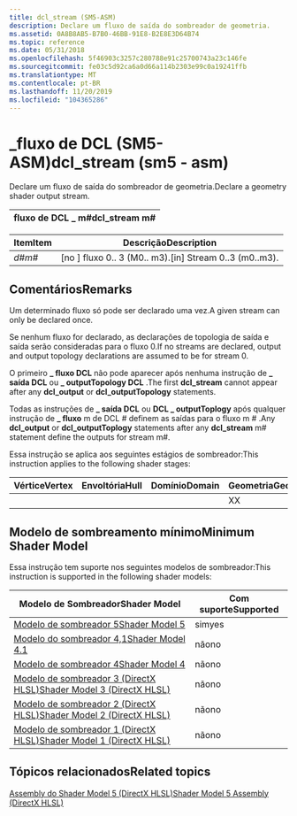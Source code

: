 ```yaml
---
title: dcl_stream (SM5-ASM)
description: Declare um fluxo de saída do sombreador de geometria.
ms.assetid: 0A8B8AB5-B7B0-46BB-91E8-B2E8E3D64B74
ms.topic: reference
ms.date: 05/31/2018
ms.openlocfilehash: 5f46903c3257c280788e91c25700743a23c146fe
ms.sourcegitcommit: fe03c5d92ca6a0d66a114b2303e99c0a19241ffb
ms.translationtype: MT
ms.contentlocale: pt-BR
ms.lasthandoff: 11/20/2019
ms.locfileid: "104365286"
---
```

# <a name="dcl_stream-sm5---asm"></a><span data-ttu-id="032e5-103">\_fluxo de DCL (SM5-ASM)</span><span class="sxs-lookup"><span data-stu-id="032e5-103">dcl\_stream (sm5 - asm)</span></span>

<span data-ttu-id="032e5-104">Declare um fluxo de saída do sombreador de geometria.</span><span class="sxs-lookup"><span data-stu-id="032e5-104">Declare a geometry shader output stream.</span></span>



| <span data-ttu-id="032e5-105">fluxo de DCL \_ m\#</span><span class="sxs-lookup"><span data-stu-id="032e5-105">dcl\_stream m\#</span></span> |
|-----------------|



 



| <span data-ttu-id="032e5-106">Item</span><span class="sxs-lookup"><span data-stu-id="032e5-106">Item</span></span>                                                       | <span data-ttu-id="032e5-107">Descrição</span><span class="sxs-lookup"><span data-stu-id="032e5-107">Description</span></span>                             |
|------------------------------------------------------------|-----------------------------------------|
| <span data-ttu-id="032e5-108"><span id="m_"></span><span id="M_"></span>*d\#*</span><span class="sxs-lookup"><span data-stu-id="032e5-108"><span id="m_"></span><span id="M_"></span>*m\#*</span></span><br/> | <span data-ttu-id="032e5-109">\[no \] fluxo 0.. 3 (M0.. m3).</span><span class="sxs-lookup"><span data-stu-id="032e5-109">\[in\] Stream 0..3 (m0..m3).</span></span><br/> |



 

## <a name="remarks"></a><span data-ttu-id="032e5-110">Comentários</span><span class="sxs-lookup"><span data-stu-id="032e5-110">Remarks</span></span>

<span data-ttu-id="032e5-111">Um determinado fluxo só pode ser declarado uma vez.</span><span class="sxs-lookup"><span data-stu-id="032e5-111">A given stream can only be declared once.</span></span>

<span data-ttu-id="032e5-112">Se nenhum fluxo for declarado, as declarações de topologia de saída e saída serão consideradas para o fluxo 0.</span><span class="sxs-lookup"><span data-stu-id="032e5-112">If no streams are declared, output and output topology declarations are assumed to be for stream 0.</span></span>

<span data-ttu-id="032e5-113">O primeiro **\_ fluxo DCL** não pode aparecer após nenhuma instrução de **\_ saída DCL** ou **\_ outputTopology DCL** .</span><span class="sxs-lookup"><span data-stu-id="032e5-113">The first **dcl\_stream** cannot appear after any **dcl\_output** or **dcl\_outputTopology** statements.</span></span>

<span data-ttu-id="032e5-114">Todas as instruções de **\_ saída DCL** ou **DCL \_ outputToplogy** após qualquer instrução de **\_ fluxo** m de DCL \# definem as saídas para o fluxo m \# .</span><span class="sxs-lookup"><span data-stu-id="032e5-114">Any **dcl\_output** or **dcl\_outputToplogy** statements after any **dcl\_stream** m\# statement define the outputs for stream m\#.</span></span>

<span data-ttu-id="032e5-115">Essa instrução se aplica aos seguintes estágios de sombreador:</span><span class="sxs-lookup"><span data-stu-id="032e5-115">This instruction applies to the following shader stages:</span></span>



| <span data-ttu-id="032e5-116">Vértice</span><span class="sxs-lookup"><span data-stu-id="032e5-116">Vertex</span></span> | <span data-ttu-id="032e5-117">Envoltória</span><span class="sxs-lookup"><span data-stu-id="032e5-117">Hull</span></span> | <span data-ttu-id="032e5-118">Domínio</span><span class="sxs-lookup"><span data-stu-id="032e5-118">Domain</span></span> | <span data-ttu-id="032e5-119">Geometria</span><span class="sxs-lookup"><span data-stu-id="032e5-119">Geometry</span></span> | <span data-ttu-id="032e5-120">16x16</span><span class="sxs-lookup"><span data-stu-id="032e5-120">Pixel</span></span> | <span data-ttu-id="032e5-121">Computação</span><span class="sxs-lookup"><span data-stu-id="032e5-121">Compute</span></span> |
|--------|------|--------|----------|-------|---------|
|        |      |        | <span data-ttu-id="032e5-122">X</span><span class="sxs-lookup"><span data-stu-id="032e5-122">X</span></span>        |       |         |



 

## <a name="minimum-shader-model"></a><span data-ttu-id="032e5-123">Modelo de sombreamento mínimo</span><span class="sxs-lookup"><span data-stu-id="032e5-123">Minimum Shader Model</span></span>

<span data-ttu-id="032e5-124">Essa instrução tem suporte nos seguintes modelos de sombreador:</span><span class="sxs-lookup"><span data-stu-id="032e5-124">This instruction is supported in the following shader models:</span></span>



| <span data-ttu-id="032e5-125">Modelo de Sombreador</span><span class="sxs-lookup"><span data-stu-id="032e5-125">Shader Model</span></span>                                              | <span data-ttu-id="032e5-126">Com suporte</span><span class="sxs-lookup"><span data-stu-id="032e5-126">Supported</span></span> |
|-----------------------------------------------------------|-----------|
| [<span data-ttu-id="032e5-127">Modelo de sombreador 5</span><span class="sxs-lookup"><span data-stu-id="032e5-127">Shader Model 5</span></span>](d3d11-graphics-reference-sm5.md)        | <span data-ttu-id="032e5-128">sim</span><span class="sxs-lookup"><span data-stu-id="032e5-128">yes</span></span>       |
| [<span data-ttu-id="032e5-129">Modelo do sombreador 4,1</span><span class="sxs-lookup"><span data-stu-id="032e5-129">Shader Model 4.1</span></span>](dx-graphics-hlsl-sm4.md)              | <span data-ttu-id="032e5-130">não</span><span class="sxs-lookup"><span data-stu-id="032e5-130">no</span></span>        |
| [<span data-ttu-id="032e5-131">Modelo de sombreador 4</span><span class="sxs-lookup"><span data-stu-id="032e5-131">Shader Model 4</span></span>](dx-graphics-hlsl-sm4.md)                | <span data-ttu-id="032e5-132">não</span><span class="sxs-lookup"><span data-stu-id="032e5-132">no</span></span>        |
| [<span data-ttu-id="032e5-133">Modelo de sombreador 3 (DirectX HLSL)</span><span class="sxs-lookup"><span data-stu-id="032e5-133">Shader Model 3 (DirectX HLSL)</span></span>](dx-graphics-hlsl-sm3.md) | <span data-ttu-id="032e5-134">não</span><span class="sxs-lookup"><span data-stu-id="032e5-134">no</span></span>        |
| [<span data-ttu-id="032e5-135">Modelo de sombreador 2 (DirectX HLSL)</span><span class="sxs-lookup"><span data-stu-id="032e5-135">Shader Model 2 (DirectX HLSL)</span></span>](dx-graphics-hlsl-sm2.md) | <span data-ttu-id="032e5-136">não</span><span class="sxs-lookup"><span data-stu-id="032e5-136">no</span></span>        |
| [<span data-ttu-id="032e5-137">Modelo de sombreador 1 (DirectX HLSL)</span><span class="sxs-lookup"><span data-stu-id="032e5-137">Shader Model 1 (DirectX HLSL)</span></span>](dx-graphics-hlsl-sm1.md) | <span data-ttu-id="032e5-138">não</span><span class="sxs-lookup"><span data-stu-id="032e5-138">no</span></span>        |



 

## <a name="related-topics"></a><span data-ttu-id="032e5-139">Tópicos relacionados</span><span class="sxs-lookup"><span data-stu-id="032e5-139">Related topics</span></span>

<dl> <dt>

[<span data-ttu-id="032e5-140">Assembly do Shader Model 5 (DirectX HLSL)</span><span class="sxs-lookup"><span data-stu-id="032e5-140">Shader Model 5 Assembly (DirectX HLSL)</span></span>](shader-model-5-assembly--directx-hlsl-.md)
</dt> </dl>

 

 





